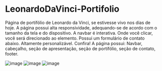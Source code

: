 # LeonardoDaVinci-Portifolio

Página de portifólio de Leonardo da Vinci, se estivesse vivo nos dias de hoje.
A página possui alta responsividade, adequando-se de acordo com o tamanho da tela e do dispositivo.
A navbar é interativa. Onde você clicar, você será direcionado ao elemento.
Possui um formulário de contato abaixo. Altamente personalizável. Confira!
A página possui: Navbar, cabeçalho, seção de apresentação, seção de portifólio, seção de contato, footer.



![image](https://github.com/phsoaresb/LeonardoDaVinci-Portifolio/assets/134897384/0fe081a2-435f-47e1-acdf-a04c285bffe1)
![image](https://github.com/phsoaresb/LeonardoDaVinci-Portifolio/assets/134897384/59ef4368-95ed-48b0-800b-4172c73b3138)
![image](https://github.com/phsoaresb/LeonardoDaVinci-Portifolio/assets/134897384/a2c1aafc-d8c4-4f4c-be98-2066b03dfe8c)
